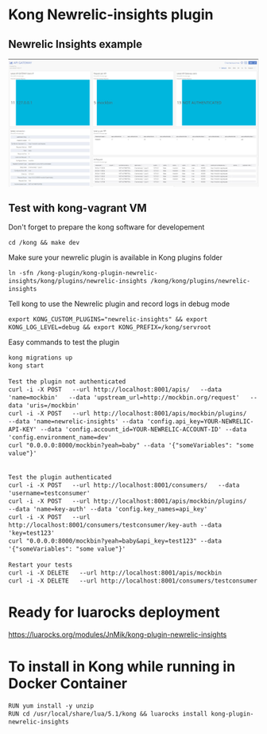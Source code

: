 # Kong Newrelic-insights plugin

## Newrelic Insights example

<img src="newrelic-insights-example.jpg" align="center" />

## Test with kong-vagrant VM

Don't forget to prepare the kong software for developement

    cd /kong && make dev

Make sure your newrelic plugin is available in Kong plugins folder

    ln -sfn /kong-plugin/kong-plugin-newrelic-insights/kong/plugins/newrelic-insights /kong/kong/plugins/newrelic-insights

Tell kong to use the Newrelic plugin and record logs in debug mode

    export KONG_CUSTOM_PLUGINS="newrelic-insights" && export KONG_LOG_LEVEL=debug && export KONG_PREFIX=/kong/servroot

Easy commands to test the plugin

    kong migrations up
    kong start
    
    Test the plugin not authenticated
    curl -i -X POST   --url http://localhost:8001/apis/   --data 'name=mockbin'   --data 'upstream_url=http://mockbin.org/request'   --data 'uris=/mockbin'
    curl -i -X POST   --url http://localhost:8001/apis/mockbin/plugins/   --data 'name=newrelic-insights' --data 'config.api_key=YOUR-NEWRELIC-API-KEY' --data 'config.account_id=YOUR-NEWRELIC-ACCOUNT-ID' --data 'config.environment_name=dev'
    curl "0.0.0.0:8000/mockbin?yeah=baby" --data '{"someVariables": "some value"}'
   
    
    Test the plugin authenticated
    curl -i -X POST   --url http://localhost:8001/consumers/   --data 'username=testconsumer'
    curl -i -X POST   --url http://localhost:8001/apis/mockbin/plugins/   --data 'name=key-auth' --data 'config.key_names=api_key'
    curl -i -X POST   --url http://localhost:8001/consumers/testconsumer/key-auth --data 'key=test123'
    curl "0.0.0.0:8000/mockbin?yeah=baby&api_key=test123" --data '{"someVariables": "some value"}'
    
    Restart your tests
    curl -i -X DELETE   --url http://localhost:8001/apis/mockbin
    curl -i -X DELETE   --url http://localhost:8001/consumers/testconsumer
    
# Ready for luarocks deployment 
    
   https://luarocks.org/modules/JnMik/kong-plugin-newrelic-insights
   
# To install in Kong while running in Docker Container

    RUN yum install -y unzip
    RUN cd /usr/local/share/lua/5.1/kong && luarocks install kong-plugin-newrelic-insights
